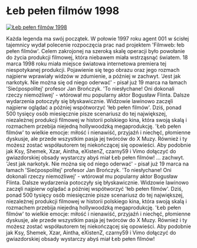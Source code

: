 Łeb pełen filmów 1998 
=============
[![Łeb pełen filmów 1998 ](http://vidos.pl/images/player.gif)](http://vidos.pl/eb-pelen-filmow-1998)

 Każda legenda ma swój początek. W połowie 1997 roku agent 001 w ścisłej tajemnicy wydał polecenie rozpoczęcia prac nad projektem 'Filmweb: łeb pełen filmów'. Celem zakrojonej na szeroką skalę operacji było powołanie do życia produkcji filmowej, która niebawem miała wstrząsnąć światem. 18 marca 1998 roku miała miejsce światowa internetowa premiera tej niespotykanej produkcji. Pojawienie się tego obrazu oraz jego rozmach najpierw wprawiały widzów w zdumienie, a później w zachwyt. 'Jest jak narkotyk. Nie można się od niego oderwać' - pisał już 19 marca na łamach 'Siećpospolitej' profesor Jan Brończyk. 'To niesłychane! Oni dokonali rzeczy niemożliwej' - wtórował mu popularny aktor Bogusław Flinta. Dalsze wydarzenia potoczyły się błyskawicznie. Widzowie lawinowo zaczęli najpierw oglądać a później wspótworzyć 'łeb pełen filmów'. Dziś, ponad 500 tysięcy osób miesięcznie pisze scenariusz do tej największej, niezależnej produkcji filmowej w historii polskiego kina, która swoją skalą i rozmachem przebija niejedną hollywoodzką megaprodukcję. 'Łeb pełen filmów' to wielkie emocje: miłość i nienawiść, przyjaźń i niechęć, płomienne dyskusje, ale przede wszystkim pasja jej twórców do X Muzy. Również i ty możesz zostać współautorem tej niekończącej się opowieści. Aby podobnie jak Ksy, Shemek, Xzar, Aintha, eXistenZ, czarny59 i Vimo dołączyć do gwiazdorskiej obsady wystarczy abyś miał Łeb pełen filmów!  ... zachwyt. 'Jest jak narkotyk. Nie można się od niego oderwać' - pisał już 19 marca na łamach 'Siećpospolitej' profesor Jan Brończyk. 'To niesłychane! Oni dokonali rzeczy niemożliwej' - wtórował mu popularny aktor Bogusław Flinta. Dalsze wydarzenia potoczyły się błyskawicznie. Widzowie lawinowo zaczęli najpierw oglądać a później wspótworzyć 'łeb pełen filmów'. Dziś, ponad 500 tysięcy osób miesięcznie pisze scenariusz do tej największej, niezależnej produkcji filmowej w historii polskiego kina, która swoją skalą i rozmachem przebija niejedną hollywoodzką megaprodukcję. 'Łeb pełen filmów' to wielkie emocje: miłość i nienawiść, przyjaźń i niechęć, płomienne dyskusje, ale przede wszystkim pasja jej twórców do X Muzy. Również i ty możesz zostać współautorem tej niekończącej się opowieści. Aby podobnie jak Ksy, Shemek, Xzar, Aintha, eXistenZ, czarny59 i Vimo dołączyć do gwiazdorskiej obsady wystarczy abyś miał Łeb pełen filmów!

